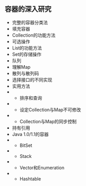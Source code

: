容器的深入研究
---
- 完整的容器分类法
- 填充容器
- Collection的功能方法
- 可选操作
- List的功能方法
- Set的存储操作
- 队列
- 理解Map
- 散列与散列码
- 选择接口的不同实现
- 实用方法  
- - 排序和查询
- - 设定Collection与Map不可修改
- - Collection与Map的同步控制
- 持有引用
- Java 1.0/1.1的容器
- - BitSet
- - Stack
- - Vector和Enumeration
- - Hashtable
